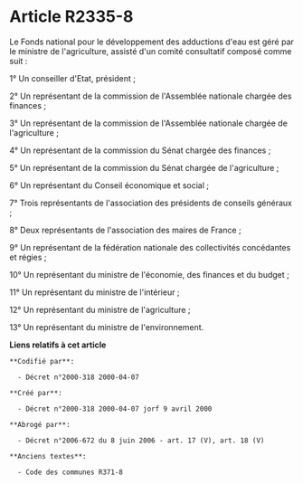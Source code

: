 # Article R2335-8

Le Fonds national pour le développement des adductions d'eau est géré par le ministre de l'agriculture, assisté d'un comité
consultatif composé comme suit :

1° Un conseiller d'Etat, président ;

2° Un représentant de la commission de l'Assemblée nationale chargée des finances ;

3° Un représentant de la commission de l'Assemblée nationale chargée de l'agriculture ;

4° Un représentant de la commission du Sénat chargée des finances ;

5° Un représentant de la commission du Sénat chargée de l'agriculture ;

6° Un représentant du Conseil économique et social ;

7° Trois représentants de l'association des présidents de conseils généraux ;

8° Deux représentants de l'association des maires de France ;

9° Un représentant de la fédération nationale des collectivités concédantes et régies ;

10° Un représentant du ministre de l'économie, des finances et du budget ;

11° Un représentant du ministre de l'intérieur ;

12° Un représentant du ministre de l'agriculture ;

13° Un représentant du ministre de l'environnement.

**Liens relatifs à cet article**

	**Codifié par**:

	  - Décret n°2000-318 2000-04-07

	**Créé par**:

	  - Décret n°2000-318 2000-04-07 jorf 9 avril 2000

	**Abrogé par**:

	  - Décret n°2006-672 du 8 juin 2006 - art. 17 (V), art. 18 (V)

	**Anciens textes**:

	  - Code des communes R371-8
